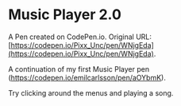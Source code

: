 # Music Player 2.0

A Pen created on CodePen.io. Original URL: [https://codepen.io/Pixx_Unc/pen/WNjgEda](https://codepen.io/Pixx_Unc/pen/WNjgEda).

A continuation of my first Music Player pen (https://codepen.io/emilcarlsson/pen/aOYbmK).

Try clicking around the menus and playing a song.
